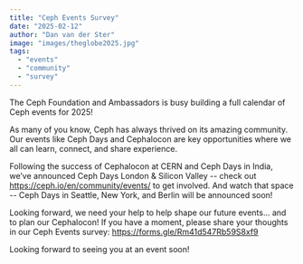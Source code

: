 ```yaml
---
title: "Ceph Events Survey"
date: "2025-02-12"
author: "Dan van der Ster"
image: "images/theglobe2025.jpg"
tags:
  - "events"
  - "community"
  - "survey"
---
```


The Ceph Foundation and Ambassadors is busy building a full calendar of Ceph events for 2025!

As many of you know, Ceph has always thrived on its amazing community. Our events like Ceph Days and Cephalocon are key opportunities where we all can learn, connect, and share experience.

Following the success of Cephalocon at CERN and Ceph Days in India, we’ve announced Ceph Days London & Silicon Valley -- check out https://ceph.io/en/community/events/ to get involved.
And watch that space -- Ceph Days in Seattle, New York, and Berlin will be announced soon!

Looking forward, we need your help to help shape our future events... and to plan our Cephalocon!
If you have a moment, please share your thoughts in our Ceph Events survey: https://forms.gle/Rm41d547Rb59S8xf9

Looking forward to seeing you at an event soon!
